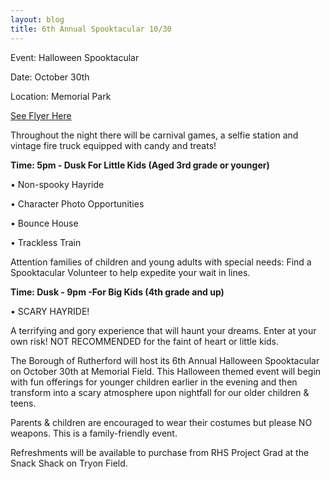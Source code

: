 ```yaml
---
layout: blog
title: 6th Annual Spooktacular 10/30
---
```


Event: Halloween Spooktacular

Date: October 30th

Location: Memorial Park

[See Flyer Here](https://storage.googleapis.com/static.rutherford-nj.com/recreation/posts/2019_Halloween_Spooktacular.pdf)


Throughout the night there will be carnival games, a selfie station and
vintage fire truck equipped with candy and treats!

**Time: 5pm - Dusk For Little Kids (Aged 3rd grade or younger)**

• Non-spooky Hayride

• Character Photo Opportunities

• Bounce House

• Trackless Train

Attention families of children and young adults
with special needs: Find a Spooktacular Volunteer
to help expedite your wait in lines.


**Time: Dusk - 9pm -For Big Kids (4th grade and up)**

• SCARY HAYRIDE!

A terrifying and gory experience that will
haunt your dreams. Enter at your own risk!
NOT RECOMMENDED for the faint of heart or little kids.

 
The Borough of Rutherford will host its 6th Annual Halloween Spooktacular on October 30th at Memorial Field. This Halloween themed event will begin with fun offerings for younger children earlier in the evening and then transform into a scary atmosphere upon nightfall for our older children & teens.

Parents & children are encouraged to wear their costumes but please NO weapons. This is a family-friendly event.

Refreshments will be available to purchase from RHS Project Grad at the Snack Shack on Tryon Field.
